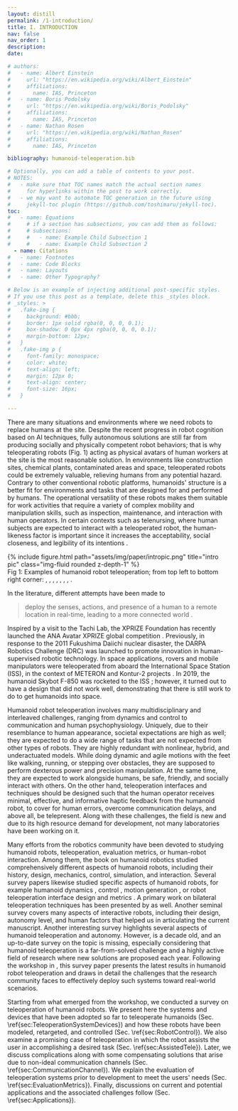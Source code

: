 ```yaml
---
layout: distill
permalink: /1-introduction/
title: I. INTRODUCTION
nav: false
nav_order: 1
description:
date:

# authors:
#   - name: Albert Einstein
#     url: "https://en.wikipedia.org/wiki/Albert_Einstein"
#     affiliations:
#       name: IAS, Princeton
#   - name: Boris Podolsky
#     url: "https://en.wikipedia.org/wiki/Boris_Podolsky"
#     affiliations:
#       name: IAS, Princeton
#   - name: Nathan Rosen
#     url: "https://en.wikipedia.org/wiki/Nathan_Rosen"
#     affiliations:
#       name: IAS, Princeton

bibliography: humanoid-teleoperation.bib

# Optionally, you can add a table of contents to your post.
# NOTES:
#   - make sure that TOC names match the actual section names
#     for hyperlinks within the post to work correctly.
#   - we may want to automate TOC generation in the future using
#     jekyll-toc plugin (https://github.com/toshimaru/jekyll-toc).
toc:
#   - name: Equations
#     # if a section has subsections, you can add them as follows:
#     # subsections:
#     #   - name: Example Child Subsection 1
#     #   - name: Example Child Subsection 2
  - name: Citations
#   - name: Footnotes
#   - name: Code Blocks
#   - name: Layouts
#   - name: Other Typography?

# Below is an example of injecting additional post-specific styles.
# If you use this post as a template, delete this _styles block.
# _styles: >
#   .fake-img {
#     background: #bbb;
#     border: 1px solid rgba(0, 0, 0, 0.1);
#     box-shadow: 0 0px 4px rgba(0, 0, 0, 0.1);
#     margin-bottom: 12px;
#   }
#   .fake-img p {
#     font-family: monospace;
#     color: white;
#     text-align: left;
#     margin: 12px 0;
#     text-align: center;
#     font-size: 16px;
#   }

---
```



There are many situations and environments where we need robots to replace humans at the site.  <d-cite key="gregor2015draw"></d-cite>
Despite the recent progress in robot cognition based on AI techniques, fully autonomous solutions are still far from producing socially and physically competent robot behaviors; that is why teleoperating robots (Fig. 1) acting as physical avatars of human workers at the site is the most reasonable solution.
In environments like construction sites, chemical plants, contaminated areas and space, teleoperated robots could be extremely valuable, relieving humans from any potential hazard.
Contrary to other conventional robotic platforms, humanoids' structure is a better fit for environments and tasks that are designed for and performed by humans. The operational versatility of these robots makes them suitable for work activities that require a variety of complex mobility and manipulation skills, such as inspection, maintenance, and interaction with human operators.
In certain contexts such as telenursing, where human subjects are expected to interact with a teleoperated robot, the human-likeness factor is important since it increases the acceptability, social closeness, and legibility of its intentions <d-cite key="dragan2013a"></d-cite>.

<div class="row">
    <div class="col-sm mt-3 mt-md-0">
        {% include figure.html path="assets/img/paper/intropic.png" title="intro pic" class="img-fluid rounded z-depth-1" %}
    </div>
</div>
<div class="caption">
Fig 1: Examples of humanoid robot teleoperation; from top left to bottom right corner: <d-cite key="ramos2018"></d-cite>, <d-cite key="darvish2019"></d-cite>, <d-cite key="penco2019"></d-cite>, <d-cite key="ishiguro2020bilateral"></d-cite>, <d-cite key="jorgensen2019"></d-cite>, <d-cite key="abi2018"></d-cite>, <d-cite key="kim2013"></d-cite>, <d-cite key="Cisneros2022Team"></d-cite>.
</div>


In the literature, different attempts have been made to
> deploy the senses, actions, and presence of a human to a remote location in real-time, leading to a more connected world <d-cite key="AnaAvatarXprize"></d-cite>.

Inspired by a visit to the Tachi Lab, the XPRIZE Foundation has recently launched the ANA Avatar XPRIZE global competition <d-cite key="AnaAvatarXprize"></d-cite>.
Previously, in response to the 2011 Fukushima Daiichi nuclear disaster, the DARPA Robotics Challenge (DRC) was launched to promote innovation in human-supervised robotic technology.
In space applications, rovers and mobile manipulators were teleoperated from aboard the International Space Station (ISS), in the context of METERON and Kontur-2 projects <d-cite key="kontur-meteron"></d-cite>. In 2019, the humanoid Skybot F-850 was rocketed to the ISS <d-cite key="skybot2019"></d-cite>; however, it turned out to have a design that did not work well, demonstrating that there is still work to do to get humanoids into space.


<!-- % challenegs -->
Humanoid robot teleoperation involves many multidisciplinary and interleaved challenges, ranging from dynamics and control to communication and human psychophysiology. Uniquely, due to their resemblance to human appearance, societal expectations are high as well;
they are expected to do a wide range of tasks that are not expected from other types of robots. They are highly redundant with nonlinear, hybrid, and underactuated models.
While doing dynamic and agile motions with the feet like walking, running, or stepping over obstacles, they are supposed to perform dexterous power and precision manipulation.
At the same time,
they are expected to work alongside humans, be safe, friendly, and socially interact with others.
On the other hand, teleoperation interfaces and techniques should be designed such that the human operator receives minimal, effective, and informative haptic feedback from the humanoid robot, to cover for human errors, overcome communication delays, and above all, be telepresent. Along with these challenges, the field is new and due to its high resource demand for development, not many laboratories have been working on it.

<!-- % comparison -->
Many efforts from the robotics community have been devoted to studying humanoid robots, teleoperation, evaluation metrics, or human-robot interaction.
Among them, the book on humanoid robotics <d-cite key="goswami2019humanoid"></d-cite> studied comprehensively different aspects of humanoid robots, including their history, design, mechanics, control, simulation, and interaction. 
Several survey papers likewise studied specific aspects of humanoid robots, for example humanoid dynamics <d-cite key="sugihara2020survey"></d-cite>, control <d-cite key="yamamoto2020survey"></d-cite>, motion generation <d-cite key="Tazaki2020survey"></d-cite>, or robot teleoperation interface design and metrics <d-cite key="de2009survey"></d-cite>.
A primary work on bilateral teleoperation techniques has been presented by <d-cite key="hokayem2006bilateral"></d-cite> as well. 
Another seminal survey <d-cite key="Goodrich2007Survey"></d-cite> covers many aspects of interactive robots, including their design, autonomy level, and human factors that helped us in articulating the current manuscript.
Another interesting survey <d-cite key="goodrich2013teleoperation"></d-cite> highlights several aspects of humanoid teleoperation and autonomy.
However, <d-cite key="goodrich2013teleoperation"></d-cite> is a decade old, and an up-to-date survey on the topic is missing, especially considering that humanoid teleoperation is a far-from-solved challenge and a highly active field of research where new solutions are proposed each year.
Following the workshop in <d-cite key="workshop2019"></d-cite>, this survey paper presents the latest results in humanoid robot teleoperation and draws in detail the challenges that the research community faces to effectively deploy such systems toward real-world scenarios.



Starting from what emerged from the workshop, we conducted a survey on teleoperation of humanoid robots. We present here the systems and devices that have been adopted so far to teleoperate humanoids (Sec. \ref{sec:TeleoperationSystemDevices}) and how these robots have been modeled, retargeted, and controlled (Sec. \ref{sec:RobotControl}). We also examine a
promising case of teleoperation in which the robot assists the user in accomplishing a desired task (Sec. \ref{sec:AssistedTele}). 
Later, we discuss complications along with some compensating solutions that arise due to non-ideal communication channels (Sec. \ref{sec:CommunicationChannel}).
We explain the evaluation of teleoperation systems prior to development to meet the users' needs (Sec. \ref{sec:EvaluationMetrics}). 
Finally, discussions on current and potential applications and the associated challenges follow (Sec. \ref{sec:Applications}).  
